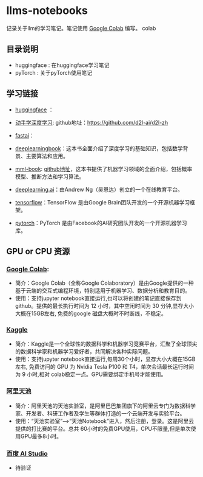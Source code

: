 
# llms-notebooks

记录关于llm的学习笔记。笔记使用 [Google Colab](https://colab.research.google.com/) 编写。
colab

## 目录说明

- huggingface : 在huggingface学习笔记
- pyTorch : 关于pyTorch使用笔记

## 学习链接

- [huggingface](https://huggingface.co/learn) ：
  
- [动手学深度学习](https://zh.d2l.ai/): github地址：https://github.com/d2l-ai/d2l-zh
  
- [fastai](https://course.fast.ai/)： 
  
- [deeplearningbook](https://www.deeplearningbook.org/)：这本书全面介绍了深度学习的基础知识，包括数学背景、主要算法和应用。

- [mml-book](https://mml-book.com): [github地址](https://github.com/mml-book/mml-book.github.io?tab=readme-ov-file)，这本书提供了机器学习领域的全面介绍，包括概率模型、推断方法和学习算法。

- [deeplearning.ai](https://www.deeplearning.ai/)：由Andrew Ng（吴恩达）创立的一个在线教育平台。

- [tensorflow](https://www.tensorflow.org/tutorials)：TensorFlow 是由Google Brain团队开发的一个开源机器学习框架。
  
- [pytorch](https://pytorch.org/tutorials/beginner/basics/intro.html)：PyTorch 是由Facebook的AI研究团队开发的一个开源机器学习库。

## GPU or CPU 资源

### [Google Colab](https://colab.research.google.com/): 
- 简介：Google Colab（全称Google Colaboratory）是由Google提供的一种基于云端的交互式编程环境，特别适用于机器学习、数据分析和教育目的。
- 使用：支持jupyter notebook直接运行,也可以将创建的笔记直接保存到github。提供的最长执行时间为 12 小时，其中空闲时间为 30 分钟,显存大小大概在15GB左右, 免费的google 磁盘大概时不时断线，不稳定。

### [Kaggle](https://www.kaggle.com/)
- 简介：Kaggle是一个全球性的数据科学和机器学习竞赛平台，汇聚了全球顶尖的数据科学家和机器学习爱好者，共同解决各种实际问题。
- 使用：支持jupyter notebook直接运行,每周30个小时，显存大小大概在15GB左右, 免费访问的 GPU 为 Nvidia Tesla P100 和 T4，单次会话最长运行时间为 9 小时,相对 colab稳定一点。GPU需要绑定手机号才能使用。

### [阿里天池](https://tianchi.aliyun.com/)

- 简介：阿里天池的天池实验室，是阿里巴巴集团旗下的阿里云专门为数据科学家、开发者、科研工作者及学生等群体打造的一个云端开发与实验平台。
- 使用：“天池实验室”-->“天池Notebook”进入，然后注册，登录。这是阿里云提供的打比赛的平台。总共 60小时的免费GPU使用，CPU不限量,但是单次使用GPU最多8小时。

### [百度 AI Studio](https://aistudio.baidu.com/overview)
- 待验证
